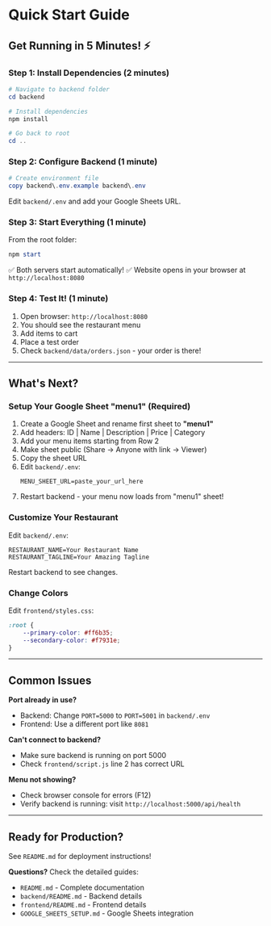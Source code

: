 # Quick Start Guide

## Get Running in 5 Minutes! ⚡

### Step 1: Install Dependencies (2 minutes)

```powershell
# Navigate to backend folder
cd backend

# Install dependencies
npm install

# Go back to root
cd ..
```

### Step 2: Configure Backend (1 minute)

```powershell
# Create environment file
copy backend\.env.example backend\.env
```

Edit `backend/.env` and add your Google Sheets URL.

### Step 3: Start Everything (1 minute)

From the root folder:

```powershell
npm start
```

✅ Both servers start automatically!
✅ Website opens in your browser at `http://localhost:8080`

### Step 4: Test It! (1 minute)

1. Open browser: `http://localhost:8080`
2. You should see the restaurant menu
3. Add items to cart
4. Place a test order
5. Check `backend/data/orders.json` - your order is there!

---

## What's Next?

### Setup Your Google Sheet "menu1" (Required)

1. Create a Google Sheet and rename first sheet to **"menu1"**
2. Add headers: ID | Name | Description | Price | Category
3. Add your menu items starting from Row 2
4. Make sheet public (Share → Anyone with link → Viewer)
5. Copy the sheet URL
6. Edit `backend/.env`:
   ```env
   MENU_SHEET_URL=paste_your_url_here
   ```
7. Restart backend - your menu now loads from "menu1" sheet!

### Customize Your Restaurant

Edit `backend/.env`:
```env
RESTAURANT_NAME=Your Restaurant Name
RESTAURANT_TAGLINE=Your Amazing Tagline
```

Restart backend to see changes.

### Change Colors

Edit `frontend/styles.css`:
```css
:root {
    --primary-color: #ff6b35;
    --secondary-color: #f7931e;
}
```

---

## Common Issues

**Port already in use?**
- Backend: Change `PORT=5000` to `PORT=5001` in `backend/.env`
- Frontend: Use a different port like `8081`

**Can't connect to backend?**
- Make sure backend is running on port 5000
- Check `frontend/script.js` line 2 has correct URL

**Menu not showing?**
- Check browser console for errors (F12)
- Verify backend is running: visit `http://localhost:5000/api/health`

---

## Ready for Production?

See `README.md` for deployment instructions!

**Questions?** Check the detailed guides:
- `README.md` - Complete documentation
- `backend/README.md` - Backend details
- `frontend/README.md` - Frontend details
- `GOOGLE_SHEETS_SETUP.md` - Google Sheets integration
